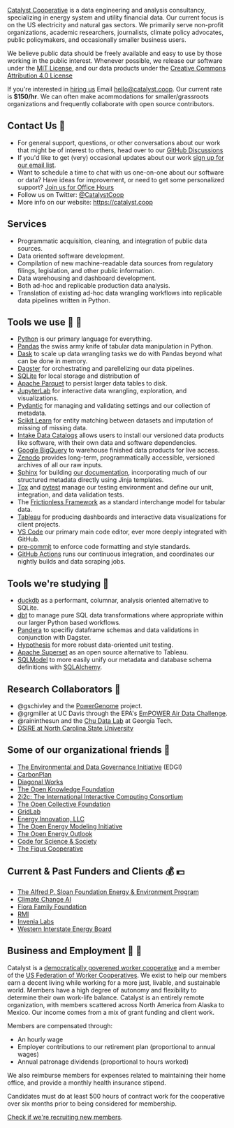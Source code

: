 [Catalyst Cooperative](https://catalyst.coop) is a data engineering and analysis
consultancy, specializing in energy system and utility financial data. Our current
focus is on the US electricity and natural gas sectors. We primarily serve 
non-profit organizations, academic researchers, journalists, climate policy advocates,
public policymakers, and occasionally smaller business users.

We believe public data should be freely available and easy to use by those working in
the public interest.  Whenever possible, we release our software under the [MIT
License](https://opensource.org/licenses/MIT), and our data products under the [Creative
Commons Attribution 4.0 License](https://creativecommons.org/licenses/by/4.0/)

If you're interested in [hiring us](https://catalyst.coop/hire-catalyst)
Email [hello@catalyst.coop](mailto:hello@catalyst.coop). Our current rate is
**$150/hr**. We can often make acommodations for smaller/grassroots organizations and
frequently collaborate with open source contributors.

## Contact Us :love_letter:
* For general support, questions, or other conversations about our work
  that might be of interest to others, head over to our
  [GitHub Discussions](https://github.com/orgs/catalyst-cooperative/discussions)
* If you'd like to get (very) occasional updates about our work
  [sign up for our email list](https://catalyst.coop/updates/).
* Want to schedule a time to chat with us one-on-one about our software or data? Have
  ideas for improvement, or need to get some personalized support? [Join us for Office
  Hours](https://calend.ly/catalyst-cooperative/pudl-office-hours)
* Follow us on Twitter: [@CatalystCoop](https://twitter.com/CatalystCoop)
* More info on our website: https://catalyst.coop

## Services
* Programmatic acquisition, cleaning, and integration of public data sources.
* Data oriented software development.
* Compilation of new machine-readable data sources from regulatory filings, legislation,
  and other public information.
* Data warehousing and dashboard development.
* Both ad-hoc and replicable production data analysis.
* Translation of existing ad-hoc data wrangling workflows into replicable data pipelines
  written in Python.

## Tools we use :hammer: :wrench:
* [Python](https://www.python.org/) is our primary language for everything.
* [Pandas](https://pandas.pydata.org/) the swiss army knife of tabular data manipulation
  in Python.
* [Dask](https://www.dask.org/) to scale up data wrangling tasks we do with Pandas
  beyond what can be done in memory.
* [Dagster](https://dagster.io) for orchestrating and parellelizing our data pipelines.
* [SQLite](https://www.sqlite.org/) for local storage and distribution of 
* [Apache Parquet](https://parquet.apache.org/) to persist larger data tables to disk.
* [JupyterLab](https://jupyter.org/) for interactive data wrangling, exploration, and
  visualizations.
* [Pydantic](https://pydantic-docs.helpmanual.io/) for managing and validating settings
  and our collection of metadata.
* [Scikit Learn](https://scikit-learn.org/) for entity matching between datasets and
  imputation of missing of missing data.
* [Intake Data Catalogs](https://github.com/intake/intake) allows users to install our
  versioned data products like software, with their own data and software dependencies.
* [Google BigQuery](https://cloud.google.com/bigquery) to warehouse finished data
  products for live access.
* [Zenodo](https://zenodo.org/communities/catalyst-cooperative/) provides long-term,
  programmatically accessible, versioned archives of all our raw inputs.
* [Sphinx](https://www.sphinx-doc.org/) for building [our
  documentation](https://catalystcoop-pudl.readthedocs.io/en/latest/), incorporating
  much of our structured metadata directly using Jinja templates.
* [Tox](https://tox.wiki/) and [pytest](https://docs.pytest.org) manage our testing
  environment and define our unit, integration, and data validation tests.
* The [Frictionless Framework](https://framework.frictionlessdata.io/) as a standard
  interchange model for tabular data.
* [Tableau](https://www.tableau.com/) for producing dashboards and interactive data
  visualizations for client projects.
* [VS Code](https://code.visualstudio.com/) our primary main code editor, ever more
  deeply integrated with GitHub.
* [pre-commit](https://pre-commit.com/) to enforce code formatting and style standards.
* [GitHub Actions](https://docs.github.com/en/actions) runs our continuous integration,
  and coordinates our nightly builds and data scraping jobs.

## Tools we're studying :construction:
* [duckdb](https://duckdb.org/) as a performant, columnar, analysis oriented alternative
  to SQLite.
* [dbt](https://www.getdbt.com/) to manage pure SQL data transformations where
  appropriate within our larger Python based workflows.
* [Pandera](https://pandera.readthedocs.io/) to specifiy dataframe schemas and data
  validations in conjunction with Dagster.
* [Hypothesis](https://hypothesis.readthedocs.io/) for more robust data-oriented unit
  testing.
* [Apache Superset](https://superset.apache.org/) as an open source alternative to
  Tableau.
* [SQLModel](https://sqlmodel.tiangolo.com/) to more easily unify our metadata and
  database schema definitions with [SQLAlchemy](https://www.sqlalchemy.org/).

## Research Collaborators :brain:
* @gschivley and the [PowerGenome](https://github.com/PowerGenome/PowerGenome) project.
* @grgmiller at UC Davis through the EPA's [EmPOWER Air Data Challenge](https://www.epa.gov/airmarkets/empower-air-data-challenge).
* @raininthesun and the [Chu Data Lab](https://chu-data-lab.cc.gatech.edu/) at Georgia Tech.
* [DSIRE at North Carolina State University](https://www.dsireusa.org/)

## Some of our organizational friends :revolving_hearts:

* [The Environmental and Data Governance Initiative](https://envirodatagov.org/) (EDGI)
* [CarbonPlan](https://carbonplan.org/)
* [Diagonal Works](https://diagonal.works/)
* [The Open Knowledge Foundation](https://okfn.org/)
* [2i2c: The International Interactive Computing Consortium](https://2i2c.org/)
* [The Open Collective Foundation](https://opencollective.foundation/)
* [GridLab](https://gridlab.org/)
* [Energy Innovation, LLC](https://energyinnovation.org/)
* [The Open Energy Modeling Initiative](https://openmod-initiative.org/)
* [The Open Energy Outlook](https://github.com/TemoaProject/oeo)
* [Code for Science & Society](https://codeforscience.org/)
* [The Fiqus Cooperative](https://github.com/fiqus)

## Current & Past Funders and Clients :moneybag: :dollar:

* [The Alfred P. Sloan Foundation Energy & Environment Program](https://sloan.org/programs/research/energy-and-environment)
* [Climate Change AI](https://www.climatechange.ai/)
* [Flora Family Foundation](https://www.florafamily.org/)
* [RMI](https://rmi.org/)
* [Invenia Labs](https://www.invenia.ca/)
* [Western Interstate Energy Board](https://www.westernenergyboard.org/)

## Business and Employment :evergreen_tree: :evergreen_tree:

Catalyst is a [democratically goverened worker cooperative](https://institute.coop/) and
a member of the [US Federation of Worker Cooperatives](https://usworker.coop).
We exist to help our members earn a decent living while working for a more just,
livable, and sustainable world. Members have a high degree of autonomy and flexibility
to determine their own work-life balance. Catalyst is an entirely remote organization,
with members scattered across North America from Alaska to Mexico. Our income comes
from a mix of grant funding and client work.

Members are compensated through:

* An hourly wage
* Employer contributions to our retirement plan (proportional to annual wages)
* Annual patronage dividends (proportional to hours worked)

We also reimburse members for expenses related to maintaining their home office, and
provide a monthly health insurance stipend.

Candidates must do at least 500 hours of contract work for the cooperative over
six months prior to being considered for membership.

[Check if we're recruiting new members](https://catalyst.coop/work-with-us/).
